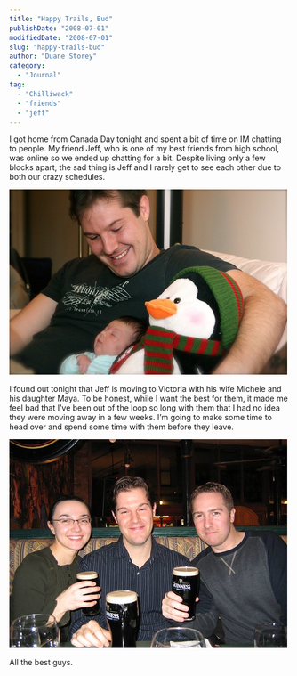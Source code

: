 ```yaml
---
title: "Happy Trails, Bud"
publishDate: "2008-07-01"
modifiedDate: "2008-07-01"
slug: "happy-trails-bud"
author: "Duane Storey"
category:
  - "Journal"
tag:
  - "Chilliwack"
  - "friends"
  - "jeff"
---
```


I got home from Canada Day tonight and spent a bit of time on IM chatting to people. My friend Jeff, who is one of my best friends from high school, was online so we ended up chatting for a bit. Despite living only a few blocks apart, the sad thing is Jeff and I rarely get to see each other due to both our crazy schedules.

![](_images/happy-trails-bud-1.jpg)

I found out tonight that Jeff is moving to Victoria with his wife Michele and his daughter Maya. To be honest, while I want the best for them, it made me feel bad that I’ve been out of the loop so long with them that I had no idea they were moving away in a few weeks. I’m going to make some time to head over and spend some time with them before they leave.

![](_images/happy-trails-bud-2.jpg)

All the best guys.
